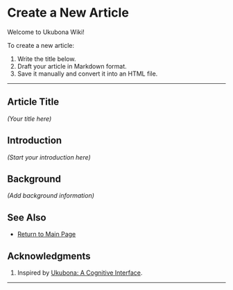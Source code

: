 # Create a New Article

Welcome to Ukubona Wiki!

To create a new article:

1. Write the title below.
2. Draft your article in Markdown format.
3. Save it manually and convert it into an HTML file.

---

## Article Title

_(Your title here)_

## Introduction

_(Start your introduction here)_

## Background

_(Add background information)_

## See Also

- [Return to Main Page](../index.html)

## Acknowledgments

1. Inspired by [Ukubona: A Cognitive Interface](https://abikesa.github.io/book-ukubona/).

---
